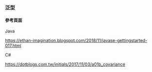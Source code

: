 ### 泛型 ###





#### 參考頁面 ####

Java

https://ethan-imagination.blogspot.com/2018/11/javase-gettingstarted-017.html

C#

https://dotblogs.com.tw/initials/2017/11/03/a01b_covariance